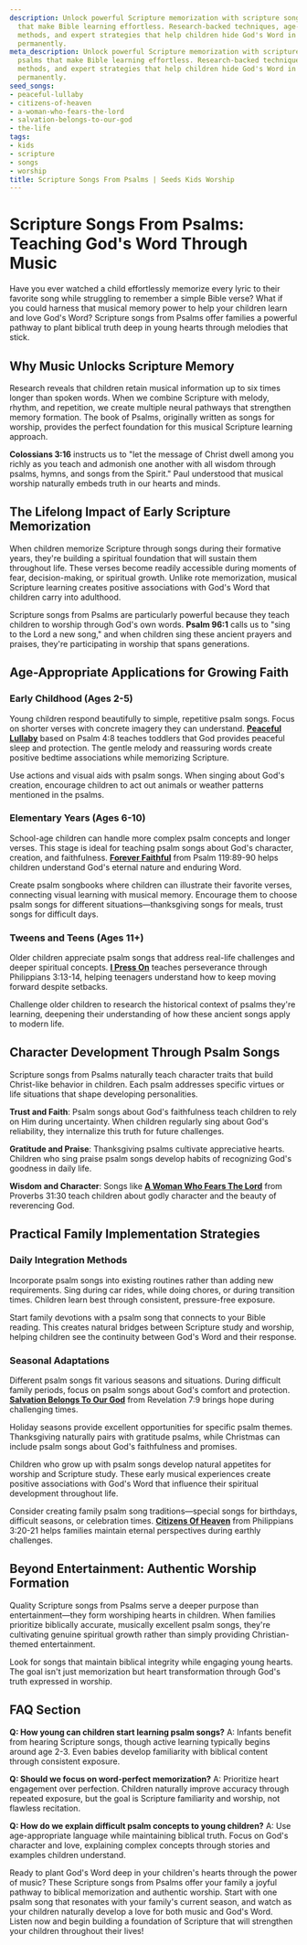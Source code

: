 ```yaml
---
description: Unlock powerful Scripture memorization with scripture songs from psalms
  that make Bible learning effortless. Research-backed techniques, age-appropriate
  methods, and expert strategies that help children hide God's Word in their hearts
  permanently.
meta_description: Unlock powerful Scripture memorization with scripture songs from
  psalms that make Bible learning effortless. Research-backed techniques, age-appropriate
  methods, and expert strategies that help children hide God's Word in their hearts
  permanently.
seed_songs:
- peaceful-lullaby
- citizens-of-heaven
- a-woman-who-fears-the-lord
- salvation-belongs-to-our-god
- the-life
tags:
- kids
- scripture
- songs
- worship
title: Scripture Songs From Psalms | Seeds Kids Worship
---
```

# Scripture Songs From Psalms: Teaching God's Word Through Music

Have you ever watched a child effortlessly memorize every lyric to their favorite song while struggling to remember a simple Bible verse? What if you could harness that musical memory power to help your children learn and love God's Word? Scripture songs from Psalms offer families a powerful pathway to plant biblical truth deep in young hearts through melodies that stick.

## Why Music Unlocks Scripture Memory

Research reveals that children retain musical information up to six times longer than spoken words. When we combine Scripture with melody, rhythm, and repetition, we create multiple neural pathways that strengthen memory formation. The book of Psalms, originally written as songs for worship, provides the perfect foundation for this musical Scripture learning approach.

**Colossians 3:16** instructs us to "let the message of Christ dwell among you richly as you teach and admonish one another with all wisdom through psalms, hymns, and songs from the Spirit." Paul understood that musical worship naturally embeds truth in our hearts and minds.

## The Lifelong Impact of Early Scripture Memorization

When children memorize Scripture through songs during their formative years, they're building a spiritual foundation that will sustain them throughout life. These verses become readily accessible during moments of fear, decision-making, or spiritual growth. Unlike rote memorization, musical Scripture learning creates positive associations with God's Word that children carry into adulthood.

Scripture songs from Psalms are particularly powerful because they teach children to worship through God's own words. **Psalm 96:1** calls us to "sing to the Lord a new song," and when children sing these ancient prayers and praises, they're participating in worship that spans generations.

## Age-Appropriate Applications for Growing Faith

### Early Childhood (Ages 2-5)
Young children respond beautifully to simple, repetitive psalm songs. Focus on shorter verses with concrete imagery they can understand. **[Peaceful Lullaby](https://seedskidsworship.com/product/peaceful-lullaby-psalm-48-2/)** based on Psalm 4:8 teaches toddlers that God provides peaceful sleep and protection. The gentle melody and reassuring words create positive bedtime associations while memorizing Scripture.

Use actions and visual aids with psalm songs. When singing about God's creation, encourage children to act out animals or weather patterns mentioned in the psalms.

### Elementary Years (Ages 6-10)
School-age children can handle more complex psalm concepts and longer verses. This stage is ideal for teaching psalm songs about God's character, creation, and faithfulness. **[Forever Faithful](https://seedskidsworship.com/product/forever-faithful-psalm-11989-90/)** from Psalm 119:89-90 helps children understand God's eternal nature and enduring Word.

Create psalm songbooks where children can illustrate their favorite verses, connecting visual learning with musical memory. Encourage them to choose psalm songs for different situations—thanksgiving songs for meals, trust songs for difficult days.

### Tweens and Teens (Ages 11+)
Older children appreciate psalm songs that address real-life challenges and deeper spiritual concepts. **[I Press On](https://seedskidsworship.com/product/i-press-on-philippians-313-14/)** teaches perseverance through Philippians 3:13-14, helping teenagers understand how to keep moving forward despite setbacks.

Challenge older children to research the historical context of psalms they're learning, deepening their understanding of how these ancient songs apply to modern life.

## Character Development Through Psalm Songs

Scripture songs from Psalms naturally teach character traits that build Christ-like behavior in children. Each psalm addresses specific virtues or life situations that shape developing personalities.

**Trust and Faith**: Psalm songs about God's faithfulness teach children to rely on Him during uncertainty. When children regularly sing about God's reliability, they internalize this truth for future challenges.

**Gratitude and Praise**: Thanksgiving psalms cultivate appreciative hearts. Children who sing praise psalm songs develop habits of recognizing God's goodness in daily life.

**Wisdom and Character**: Songs like **[A Woman Who Fears The Lord](https://seedskidsworship.com/product/a-woman-who-fears-the-lord-proverbs-3130/)** from Proverbs 31:30 teach children about godly character and the beauty of reverencing God.

## Practical Family Implementation Strategies

### Daily Integration Methods
Incorporate psalm songs into existing routines rather than adding new requirements. Sing during car rides, while doing chores, or during transition times. Children learn best through consistent, pressure-free exposure.

Start family devotions with a psalm song that connects to your Bible reading. This creates natural bridges between Scripture study and worship, helping children see the continuity between God's Word and their response.

### Seasonal Adaptations
Different psalm songs fit various seasons and situations. During difficult family periods, focus on psalm songs about God's comfort and protection. **[Salvation Belongs To Our God](https://seedskidsworship.com/product/salvation-belongs-to-our-god-revelation-79-2/)** from Revelation 7:9 brings hope during challenging times.

Holiday seasons provide excellent opportunities for specific psalm themes. Thanksgiving naturally pairs with gratitude psalms, while Christmas can include psalm songs about God's faithfulness and promises.

Children who grow up with psalm songs develop natural appetites for worship and Scripture study. These early musical experiences create positive associations with God's Word that influence their spiritual development throughout life.

Consider creating family psalm song traditions—special songs for birthdays, difficult seasons, or celebration times. **[Citizens Of Heaven](https://seedskidsworship.com/product/power/)** from Philippians 3:20-21 helps families maintain eternal perspectives during earthly challenges.

## Beyond Entertainment: Authentic Worship Formation

Quality Scripture songs from Psalms serve a deeper purpose than entertainment—they form worshiping hearts in children. When families prioritize biblically accurate, musically excellent psalm songs, they're cultivating genuine spiritual growth rather than simply providing Christian-themed entertainment.

Look for songs that maintain biblical integrity while engaging young hearts. The goal isn't just memorization but heart transformation through God's truth expressed in worship.

## FAQ Section

**Q: How young can children start learning psalm songs?**
A: Infants benefit from hearing Scripture songs, though active learning typically begins around age 2-3. Even babies develop familiarity with biblical content through consistent exposure.

**Q: Should we focus on word-perfect memorization?**
A: Prioritize heart engagement over perfection. Children naturally improve accuracy through repeated exposure, but the goal is Scripture familiarity and worship, not flawless recitation.

**Q: How do we explain difficult psalm concepts to young children?**
A: Use age-appropriate language while maintaining biblical truth. Focus on God's character and love, explaining complex concepts through stories and examples children understand.

Ready to plant God's Word deep in your children's hearts through the power of music? These Scripture songs from Psalms offer your family a joyful pathway to biblical memorization and authentic worship. Start with one psalm song that resonates with your family's current season, and watch as your children naturally develop a love for both music and God's Word. Listen now and begin building a foundation of Scripture that will strengthen your children throughout their lives!

<script type="application/ld+json">
{
  "@context": "https://schema.org",
  "@type": "Article",
  "headline": "Scripture Songs From Psalms",
  "author": {
    "@type": "Organization",
    "name": "Seeds Kids Worship"
  },
  "publisher": {
    "@type": "Organization",
    "name": "Seeds Kids Worship",
    "logo": {
      "@type": "ImageObject",
      "url": "https://seedskidsworship.com/logo.png"
    }
  },
  "datePublished": "2025-09-08T10:45:37.869932",
  "dateModified": "2025-09-08T10:45:37.869961",
  "description": "Unlock powerful Scripture memorization with scripture songs from psalms that make Bible learning effortless. Research-backed techniques, age-appropriate methods",
  "mainEntityOfPage": {
    "@type": "WebPage",
    "@id": "https://seedskidsworship.com/activities/scripture-songs-from-psalms/"
  }
}
</script>

<script type="application/ld+json">
{
  "@context": "https://schema.org",
  "@type": "Product",
  "name": "Peaceful Lullaby",
  "description": "Gentle lullaby about peaceful sleep and trust in God's protection from Psalm 4:8",
  "url": "https://seedskidsworship.com/product/peaceful-lullaby-psalm-48-2/",
  "brand": {
    "@type": "Brand",
    "name": "Seeds Kids Worship"
  },
  "category": "Children's Christian Music",
  "album": "When You Lie Down: Lullabies\u2026"
}
</script>

<script type="application/ld+json">
{
  "@context": "https://schema.org",
  "@type": "Product",
  "name": "Citizens Of Heaven",
  "description": "A scripture song teaching kids about their heavenly citizenship based on Philippians 3:20-21. Reminds children that this world isn't their home and encourages an eternal perspective while worshiping God through memorizing His Word.",
  "url": "https://seedskidsworship.com/product/power/",
  "brand": {
    "@type": "Brand",
    "name": "Seeds Kids Worship"
  },
  "category": "Children's Christian Music",
  "album": "Power"
}
</script>

<script type="application/ld+json">
{
  "@context": "https://schema.org",
  "@type": "Product",
  "name": "A Woman Who Fears The Lord",
  "description": "Character-building song teaching about the virtue and beauty of fearing the Lord",
  "url": "https://seedskidsworship.com/product/a-woman-who-fears-the-lord-proverbs-3130/",
  "brand": {
    "@type": "Brand",
    "name": "Seeds Kids Worship"
